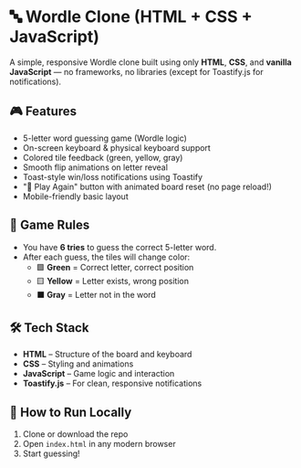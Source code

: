 # 🔤 Wordle Clone (HTML + CSS + JavaScript)

A simple, responsive Wordle clone built using only **HTML**, **CSS**, and **vanilla JavaScript** — no frameworks, no libraries (except for Toastify.js for notifications).

## 🎮 Features

- 5-letter word guessing game (Wordle logic)
- On-screen keyboard & physical keyboard support
- Colored tile feedback (green, yellow, gray)
- Smooth flip animations on letter reveal
- Toast-style win/loss notifications using Toastify
- "🔁 Play Again" button with animated board reset (no page reload!)
- Mobile-friendly basic layout

## 🧠 Game Rules

- You have **6 tries** to guess the correct 5-letter word.
- After each guess, the tiles will change color:
  - 🟩 **Green** = Correct letter, correct position
  - 🟨 **Yellow** = Letter exists, wrong position
  - ⬛ **Gray** = Letter not in the word

## 🛠️ Tech Stack

- **HTML** – Structure of the board and keyboard
- **CSS** – Styling and animations
- **JavaScript** – Game logic and interaction
- **Toastify.js** – For clean, responsive notifications

## 🚀 How to Run Locally

1. Clone or download the repo  
2. Open `index.html` in any modern browser  
3. Start guessing!